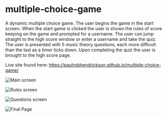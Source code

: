 # multiple-choice-game

A dynamic multiple choice game. The user begins the game in the start screen. When the start game is clicked the user is shown the rules of score keeping on the game and prompted for a username. The user can jump straight to the high score window or enter a username and take the quiz. The user is presented with 5 music theory questions, each more difficult than the last as a timer ticks down. Upon completing the quiz the user is brought to the high score page.

Live site found here: https://paulrobhendrickson.github.io/multiple-choice-game/

![Main screen](https://github.com/paulrobhendrickson/multiple-choice-game/blob/master/assets/Screenshots%20of%20app/Start-Page.png?raw=true)

![Rules screen](https://github.com/paulrobhendrickson/multiple-choice-game/blob/master/assets/Screenshots%20of%20app/Rules-Page.png)

![Questions screen](https://github.com/paulrobhendrickson/multiple-choice-game/blob/master/assets/Screenshots%20of%20app/Questions.png)

![Final Page](https://github.com/paulrobhendrickson/multiple-choice-game/blob/master/assets/Screenshots%20of%20app/Final-Page.png)


